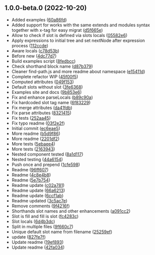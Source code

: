## 1.0.0-beta.0 (2022-10-20)

* Added examples ([60a86fd](https://github.com/thewebartisan7/posthtml-components/commit/60a86fd))
* Added support for works with the same extends and modules syntax together with x-tag for easy migrat ([d5f665e](https://github.com/thewebartisan7/posthtml-components/commit/d5f665e))
* Allow to check if slot is defined via slots locals ([05582e6](https://github.com/thewebartisan7/posthtml-components/commit/05582e6))
* Apply expressions to initial tree and set nextNode after expression process ([112ccde](https://github.com/thewebartisan7/posthtml-components/commit/112ccde))
* Aware locals ([c78d53b](https://github.com/thewebartisan7/posthtml-components/commit/c78d53b))
* Before new ([4dc77d7](https://github.com/thewebartisan7/posthtml-components/commit/4dc77d7))
* Build examples script ([8fedbcc](https://github.com/thewebartisan7/posthtml-components/commit/8fedbcc))
* Check shorthand block name ([d87b379](https://github.com/thewebartisan7/posthtml-components/commit/d87b379))
* Cleaner find-path.js and more readme about namespace ([e15411d](https://github.com/thewebartisan7/posthtml-components/commit/e15411d))
* Complete refactor WIP ([45f00f5](https://github.com/thewebartisan7/posthtml-components/commit/45f00f5))
* Computed attributes ([049f153](https://github.com/thewebartisan7/posthtml-components/commit/049f153))
* Default slots without slot ([3fe6368](https://github.com/thewebartisan7/posthtml-components/commit/3fe6368))
* Examples site and docs ([9b853e6](https://github.com/thewebartisan7/posthtml-components/commit/9b853e6))
* Fix and enhance parseLocals ([b89c90a](https://github.com/thewebartisan7/posthtml-components/commit/b89c90a))
* Fix hardcoded slot tag name ([6f83229](https://github.com/thewebartisan7/posthtml-components/commit/6f83229))
* Fix merge attributes ([da41fdb](https://github.com/thewebartisan7/posthtml-components/commit/da41fdb))
* Fix parse attributes ([8321415](https://github.com/thewebartisan7/posthtml-components/commit/8321415))
* Fix tests ([252aa45](https://github.com/thewebartisan7/posthtml-components/commit/252aa45))
* Fix typo readme ([03f2e2f](https://github.com/thewebartisan7/posthtml-components/commit/03f2e2f))
* Initial commit ([ec6eae5](https://github.com/thewebartisan7/posthtml-components/commit/ec6eae5))
* More readme ([b5d9f86](https://github.com/thewebartisan7/posthtml-components/commit/b5d9f86))
* More readme ([2201df2](https://github.com/thewebartisan7/posthtml-components/commit/2201df2))
* More tests ([5ebaee4](https://github.com/thewebartisan7/posthtml-components/commit/5ebaee4))
* More tests ([2163943](https://github.com/thewebartisan7/posthtml-components/commit/2163943))
* Nested component tested ([8a1d117](https://github.com/thewebartisan7/posthtml-components/commit/8a1d117))
* Nested testing ([44a6154](https://github.com/thewebartisan7/posthtml-components/commit/44a6154))
* Push once and prepend ([1cfe598](https://github.com/thewebartisan7/posthtml-components/commit/1cfe598))
* Readme ([96ff607](https://github.com/thewebartisan7/posthtml-components/commit/96ff607))
* Readme ([4c8e4b8](https://github.com/thewebartisan7/posthtml-components/commit/4c8e4b8))
* Readme ([5e7b754](https://github.com/thewebartisan7/posthtml-components/commit/5e7b754))
* Readme update ([c02a781](https://github.com/thewebartisan7/posthtml-components/commit/c02a781))
* Readme update ([66a6213](https://github.com/thewebartisan7/posthtml-components/commit/66a6213))
* Readme update ([6ccf1ab](https://github.com/thewebartisan7/posthtml-components/commit/6ccf1ab))
* Readme updated ([3c5ac7e](https://github.com/thewebartisan7/posthtml-components/commit/3c5ac7e))
* Remove comments ([9f4216f](https://github.com/thewebartisan7/posthtml-components/commit/9f4216f))
* Shorthands slot names and other enhancements ([a091cc2](https://github.com/thewebartisan7/posthtml-components/commit/a091cc2))
* Slot is fill and fill is slot ([fc4283c](https://github.com/thewebartisan7/posthtml-components/commit/fc4283c))
* Slot locals ([6d4b3dc](https://github.com/thewebartisan7/posthtml-components/commit/6d4b3dc))
* Split in multiple files ([9f660c7](https://github.com/thewebartisan7/posthtml-components/commit/9f660c7))
* Unique default slot name from filename ([25259ef](https://github.com/thewebartisan7/posthtml-components/commit/25259ef))
* update ([827fe7f](https://github.com/thewebartisan7/posthtml-components/commit/827fe7f))
* Update readme ([19ef893](https://github.com/thewebartisan7/posthtml-components/commit/19ef893))
* Update readme ([42fa034](https://github.com/thewebartisan7/posthtml-components/commit/42fa034))



